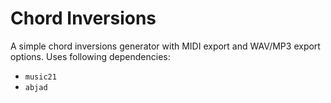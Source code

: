 # Chord Inversions

A simple chord inversions generator with MIDI export and WAV/MP3 export options. Uses following dependencies:
* `music21`
* `abjad`
